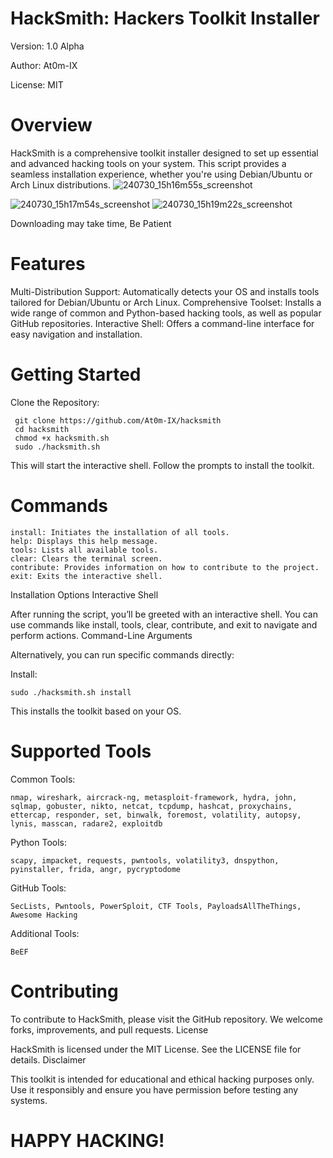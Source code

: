 # HackSmith: Hackers Toolkit Installer

Version: 1.0 Alpha 

Author: At0m-IX

License: MIT

# Overview

HackSmith is a comprehensive toolkit installer designed to set up essential and advanced hacking tools on your system. This script provides a seamless installation experience, whether you're using Debian/Ubuntu or Arch Linux distributions.
![240730_15h16m55s_screenshot](https://github.com/user-attachments/assets/c8742f83-05c4-4290-8f4a-52ccb63ebe73)

![240730_15h17m54s_screenshot](https://github.com/user-attachments/assets/6ab53aae-04bc-4f0b-8c16-b735cad52b3e)
![240730_15h19m22s_screenshot](https://github.com/user-attachments/assets/950b3fa9-6a23-49ec-9b83-0c6fdec6c23b)


Downloading may take time, Be Patient

# Features

Multi-Distribution Support: Automatically detects your OS and installs tools tailored for Debian/Ubuntu or Arch Linux.
    Comprehensive Toolset: Installs a wide range of common and Python-based hacking tools, as well as popular GitHub repositories.
    Interactive Shell: Offers a command-line interface for easy navigation and installation.

# Getting Started

 Clone the Repository:  
    
     git clone https://github.com/At0m-IX/hacksmith
     cd hacksmith
     chmod +x hacksmith.sh
     sudo ./hacksmith.sh

This will start the interactive shell. Follow the prompts to install the toolkit.

# Commands

    install: Initiates the installation of all tools.
    help: Displays this help message.
    tools: Lists all available tools.
    clear: Clears the terminal screen.
    contribute: Provides information on how to contribute to the project.
    exit: Exits the interactive shell.

Installation Options
Interactive Shell

After running the script, you’ll be greeted with an interactive shell. You can use commands like install, tools, clear, contribute, and exit to navigate and perform actions.
Command-Line Arguments

Alternatively, you can run specific commands directly:

 Install:

    sudo ./hacksmith.sh install

This installs the toolkit based on your OS.

# Supported Tools

Common Tools:

    nmap, wireshark, aircrack-ng, metasploit-framework, hydra, john, sqlmap, gobuster, nikto, netcat, tcpdump, hashcat, proxychains, ettercap, responder, set, binwalk, foremost, volatility, autopsy, lynis, masscan, radare2, exploitdb

Python Tools:

    scapy, impacket, requests, pwntools, volatility3, dnspython, pyinstaller, frida, angr, pycryptodome

GitHub Tools:

    SecLists, Pwntools, PowerSploit, CTF Tools, PayloadsAllTheThings, Awesome Hacking

Additional Tools:

    BeEF

# Contributing
To contribute to HackSmith, please visit the GitHub repository. We welcome forks, improvements, and pull requests.
License

HackSmith is licensed under the MIT License. See the LICENSE file for details.
Disclaimer

This toolkit is intended for educational and ethical hacking purposes only. Use it responsibly and ensure you have permission before testing any systems.

# HAPPY HACKING!
